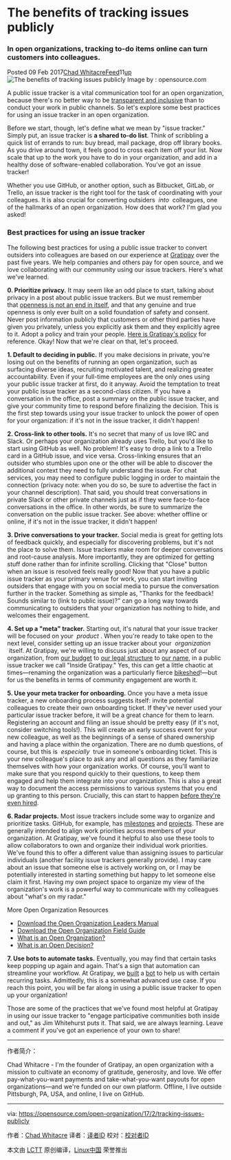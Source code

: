 The benefits of tracking issues publicly
============================================================

### In open organizations, tracking to-do items online can turn customers into colleagues.

Posted 09 Feb 2017[Chad Whitacre][20][Feed][19]11[up][5]
 ![The benefits of tracking issues publicly](https://opensource.com/sites/default/files/styles/image-full-size/public/images/life/OSDC_bees_network.png?itok=Ims9tFQS "The benefits of tracking issues publicly") 
Image by : opensource.com

A public issue tracker is a vital communication tool for an open organization, because there's no better way to be [transparent and inclusive][6] than to conduct your work in public channels. So let's explore some best practices for using an issue tracker in an open organization.

Before we start, though, let's define what we mean by "issue tracker." Simply put, an issue tracker is **a shared to-do list**. Think of scribbling a quick list of errands to run: buy bread, mail package, drop off library books. As you drive around town, it feels good to cross each item off your list. Now scale that up to the work you have to do in your organization, and add in a healthy dose of software-enabled collaboration. You've got an issue tracker!

Whether you use GitHub, or another option, such as Bitbucket, GitLab, or Trello, an issue tracker is the right tool for the task of coordinating with your colleagues. It is also crucial for converting outsiders  _into_  colleagues, one of the hallmarks of an open organization. How does that work? I'm glad you asked!

### Best practices for using an issue tracker

The following best practices for using a public issue tracker to convert outsiders into colleagues are based on our experience at [Gratipay][7] over the past five years. We help companies and others pay for open source, and we love collaborating with our community using our issue trackers. Here's what we've learned.

**0\. Prioritize privacy.** It may seem like an odd place to start, talking about privacy in a post about public issue trackers. But we must remember that [openness is not an end in itself][8], and that any genuine and true openness is only ever built on a solid foundation of safety and consent. Never post information publicly that customers or other third parties have given you privately, unless you explicitly ask them and they explicitly agree to it. Adopt a policy and train your people. [Here is Gratipay's policy][9] for reference. Okay! Now that we're clear on that, let's proceed.

**1\. Default to deciding in public.** If you make decisions in private, you're losing out on the benefits of running an open organization, such as surfacing diverse ideas, recruiting motivated talent, and realizing greater accountability. Even if your full-time employees are the only ones using your public issue tracker at first, do it anyway. Avoid the temptation to treat your public issue tracker as a second-class citizen. If you have a conversation in the office, post a summary on the public issue tracker, and give your community time to respond before finalizing the decision. This is the first step towards using your issue tracker to unlock the power of open for your organization: if it's not in the issue tracker, it didn't happen!

**2\. Cross-link to other tools.** It's no secret that many of us love IRC and Slack. Or perhaps your organization already uses Trello, but you'd like to start using GitHub as well. No problem! It's easy to drop a link to a Trello card in a GitHub issue, and vice versa. Cross-linking ensures that an outsider who stumbles upon one or the other will be able to discover the additional context they need to fully understand the issue. For chat services, you may need to configure public logging in order to maintain the connection (privacy note: when you do so, be sure to advertise the fact in your channel description). That said, you should treat conversations in private Slack or other private channels just as if they were face-to-face conversations in the office. In other words, be sure to summarize the conversation on the public issue tracker. See above: whether offline or online, if it's not in the issue tracker, it didn't happen!

**3\. Drive conversations to your tracker.** Social media is great for getting lots of feedback quickly, and especially for discovering problems, but it's not the place to solve them. Issue trackers make room for deeper conversations and root-cause analysis. More importantly, they are optimized for getting stuff done rather than for infinite scrolling. Clicking that "Close" button when an issue is resolved feels really good! Now that you have a public issue tracker as your primary venue for work, you can start inviting outsiders that engage with you on social media to pursue the conversation further in the tracker. Something as simple as, "Thanks for the feedback! Sounds similar to (link to public issue)?" can go a long way towards communicating to outsiders that your organization has nothing to hide, and welcomes their engagement.

**4\. Set up a "meta" tracker.** Starting out, it's natural that your issue tracker will be focused on your  _product_ . When you're ready to take open to the next level, consider setting up an issue tracker about your  _organization_  itself. At Gratipay, we're willing to discuss just about any aspect of our organization, from [our budget][10] to [our legal structure][11] to [our name][12], in a public issue tracker we call "Inside Gratipay." Yes, this can get a little chaotic at times—renaming the organization was a particularly fierce [bikeshed][13]!—but for us the benefits in terms of community engagement are worth it.

**5\. Use your meta tracker for onboarding.** Once you have a meta issue tracker, a new onboarding process suggests itself: invite potential colleagues to create their own onboarding ticket. If they've never used your particular issue tracker before, it will be a great chance for them to learn. Registering an account and filing an issue should be pretty easy (if it's not, consider switching tools!). This will create an early success event for your new colleague, as well as the beginnings of a sense of shared ownership and having a place within the organization. There are no dumb questions, of course, but this is  _especially_  true in someone's onboarding ticket. This is your new colleague's place to ask any and all questions as they familiarize themselves with how your organization works. Of course, you'll want to make sure that you respond quickly to their questions, to keep them engaged and help them integrate into your organization. This is also a great way to document the access permissions to various systems that you end up granting to this person. Crucially, this can start to happen [before they're even hired][14].

**6\. Radar projects.** Most issue trackers include some way to organize and prioritize tasks. GitHub, for example, has [milestones][15] and [projects][16]. These are generally intended to align work priorities across members of your organization. At Gratipay, we've found it helpful to also use these tools to allow collaborators to own and organize their individual work priorities. We've found this to offer a different value than assigning issues to particular individuals (another facility issue trackers generally provide). I may care about an issue that someone else is actively working on, or I may be potentially interested in starting something but happy to let someone else claim it first. Having my own project space to organize my view of the organization's work is a powerful way to communicate with my colleagues about "what's on my radar."

More Open Organization Resources

*   [Download the Open Organization Leaders Manual][1]
*   [Download the Open Organization Field Guide][2]
*   [What is an Open Organization?][3]
*   [What is an Open Decision?][4]

**7\. Use bots to automate tasks.** Eventually, you may find that certain tasks keep popping up again and again. That's a sign that automation can streamline your workflow. At Gratipay, we [built][17] a [bot][18] to help us with certain recurring tasks. Admittedly, this is a somewhat advanced use case. If you reach this point, you will be far along in using a public issue tracker to open up your organization!

Those are some of the practices that we've found most helpful at Gratipay in using our issue tracker to "engage participative communities both inside and out," as Jim Whitehurst puts it. That said, we are always learning. Leave a comment if you've got an experience of your own to share!

--------------------------------------------------------------------------------


作者简介：

Chad Whitacre - I'm the founder of Gratipay, an open organization with a mission to cultivate an economy of gratitude, generosity, and love. We offer pay-what-you-want payments and take-what-you-want payouts for open organizations—and we're funded on our own platform. Offline, I live outside Pittsburgh, PA, USA, and online, I live on GitHub.

--------------------------------------------------------------------------------

via: https://opensource.com/open-organization/17/2/tracking-issues-publicly

作者：[Chad Whitacre][a]
译者：[译者ID](https://github.com/译者ID)
校对：[校对者ID](https://github.com/校对者ID)

本文由 [LCTT](https://github.com/LCTT/TranslateProject) 原创编译，[Linux中国](https://linux.cn/) 荣誉推出

[a]:https://opensource.com/users/whit537
[1]:https://opensource.com/open-organization/resources/leaders-manual?src=too_resource_menu
[2]:https://opensource.com/open-organization/resources/field-guide?src=too_resource_menu
[3]:https://opensource.com/open-organization/resources/open-org-definition?src=too_resource_menu
[4]:https://opensource.com/open-organization/resources/open-decision-framework?src=too_resource_menu
[5]:https://opensource.com/open-organization/17/2/tracking-issues-publicly?rate=S5mrFkcwQzkErQQMkHYyaaMxF5j5xtZBHW91EPluD1A
[6]:https://opensource.com/open-organization/resources/open-org-definition
[7]:https://gratipay.com/
[8]:https://opensource.com/open-organization/16/9/openness-means-to-what-end
[9]:http://inside.gratipay.com/howto/seek-consent
[10]:https://github.com/gratipay/inside.gratipay.com/issues/928
[11]:https://github.com/gratipay/inside.gratipay.com/issues/72
[12]:https://github.com/gratipay/inside.gratipay.com/issues/73
[13]:http://bikeshed.com/
[14]:https://opensource.com/open-organization/16/5/employees-let-them-hire-themselves
[15]:https://help.github.com/articles/creating-and-editing-milestones-for-issues-and-pull-requests/
[16]:https://help.github.com/articles/about-projects/
[17]:https://github.com/gratipay/bot
[18]:https://github.com/gratipay-bot
[19]:https://opensource.com/user/73891/feed
[20]:https://opensource.com/users/whit537
